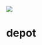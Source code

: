 <a href="https://codeclimate.com/github/antonioreuter/depot"><img src="https://codeclimate.com/github/antonioreuter/depot/badges/gpa.svg" /></a>



depot
=====

